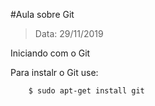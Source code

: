 #Aula sobre Git
> Data: 29/11/2019

Iniciando com o Git

Para instalr o Git use:

````bash
	$ sudo apt-get install git
````

